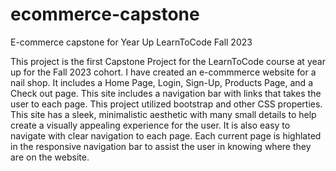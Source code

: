 # ecommerce-capstone


E-commerce capstone for Year Up LearnToCode Fall 2023

This project is the first Capstone Project for the LearnToCode course at year up for the Fall 2023 cohort. I have created an e-commmerce website for a nail shop. It includes a Home Page, Login, Sign-Up, Products Page, and a Check out page. This site includes a navigation bar with links that takes the user to each page. This project utilized bootstrap and other CSS properties. This site has a sleek, minimalistic aesthetic with many small details to help create a visually appealing experience for the user. It is also easy to navigate with clear navigation to each page. Each current page is highlated in the responsive navigation bar to assist the user in knowing where they are on the website. 


